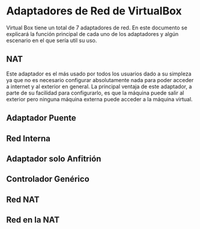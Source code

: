 # Adaptadores de Red de VirtualBox

Virtual Box tiene un total de 7 adaptadores de red. En este documento se explicará la función principal de cada uno de los adaptadores y algún escenario en el que sería util su uso.

## NAT

Este adaptador es el más usado por todos los usuarios dado a su simpleza ya que no es necesario configurar absolutamente nada para poder acceder a internet y al exterior en general. La principal ventaja de este adaptador, a parte de su facilidad para configurarlo, es que la máquina puede salir al exterior pero ninguna máquina externa puede acceder a la máquina virtual.

## Adaptador Puente

## Red Interna

## Adaptador solo Anfitrión

## Controlador Genérico

## Red NAT

## Red en la NAT
